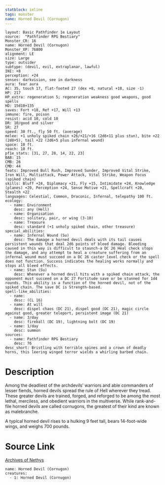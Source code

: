 ```yaml
---
statblock: inline
tags: monster
name: Horned Devil (Cornugon)
---
```

```statblock
layout: Basic Pathfinder 1e Layout
source:  "Pathfinder RPG Bestiary"
Monster_CR: 16
name: Horned Devil (Cornugon)
Monster_XP: 76800
alignment: LE
size: Large
type: outsider
subtype: (devil, evil, extraplanar, lawful)
INI: +8
perception: +24
senses: darkvision, see in darkness
aura: fear aura
AC: 35, touch 17, flat-footed 27 (dex +8, natural +18, size -1)
HP: 217
HP_extra: regeneration 5; regeneration weakness good weapons, good spells
HD: 15d10+135
saves: Fort +18, Ref +17, Will +13
immune: fire, poison
resist: acid 10, cold 10
DR: 10/good and silver
SR: 27
speed: 30 ft., fly 50 ft. (average)
melee: +1 unholy spiked chain +26/+21/+16 (2d6+11 plus stun), bite +22 (2d8+5), tail +22 (2d6+5 plus infernal wound)
space: 10 ft.
reach: 10 ft.
pf1e_stats: [31, 27, 28, 14, 22, 23]
BAB: 15
CMB: 26
CMD: 44
feats: Improved Bull Rush, Improved Sunder, Improved Vital Strike, Iron Will, Multiattack, Power Attack, Vital Strike, Weapon Focus (spiked chain)
skills: Bluff +24, Diplomacy +21, Fly +15, Intimidate +24, Knowledge (planes) +20, Perception +24, Sense Motive +21, Spellcraft +20, Stealth +22
languages: Celestial, Common, Draconic, Infernal, telepathy 100 ft.
ecology:
  - name: Environment
    desc: any (Hell)
  - name: Organisation
    desc: solitary, pair, or wing (3-10)
  - name: Treasure
    desc: standard (+1 unholy spiked chain, other treasure)
special_abilities:
  - name: Infernal Wound (Su)
    desc: The damage a horned devil deals with its tail causes persistent wounds that deal 2d6 points of bleed damage. Bleeding caused in this way is difficult to staunch-a DC 26 Heal check stops the damage, and any attempt to heal a creature suffering from an infernal wound must succeed on a DC 26 caster level check or the spell does not function. Success indicates the healing works normally and stops all bleed effects.
  - name: Stun (Su)
    desc: Whenever a horned devil hits with a spiked chain attack, the opponent must succeed on a DC 27 Fortitude save or be stunned for 1d4 rounds. This ability is a function of the horned devil, not of the spiked chain. The save DC is Strength-based.
spell-like_abilities:
  - name:
    desc: (CL 16)
  - name: At will
    desc: dispel chaos (DC 21), dispel good (DC 21), magic circle against good, greater teleport, persistent image (DC 21)
  - name: 3/day
    desc: fireball (DC 19), lightning bolt (DC 19)
  - name: 1/day
    desc: summon
sources:
  - name: Pathfinder RPG Bestiary
    desc: 76
desc_short: Bristling with terrible spines and a crown of deadly horns, this leering winged terror wields a whirling barbed chain.
```
# Description
Among the deadliest of the archdevils’ warriors and able commanders of lesser fiends, horned devils spread the rule of Hell wherever they tread. These greater devils are trained, forged, and reforged to be among the most lethal, merciless, and obedient warriors in the multiverse. While rank-and-file horned devils are called cornugons, the greatest of their kind are known as malebranche.

A typical horned devil rises to a hulking 9 feet tall, bears 14-foot-wide wings, and weighs 700 pounds.
# Source Link
[Archives of Nethys](https://aonprd.com/MonsterDisplay.aspx?ItemName=Horned%20Devil%20(Cornugon))
```encounter-table
name: Horned Devil (Cornugon)
creatures:
  - 1: Horned Devil (Cornugon)
```

